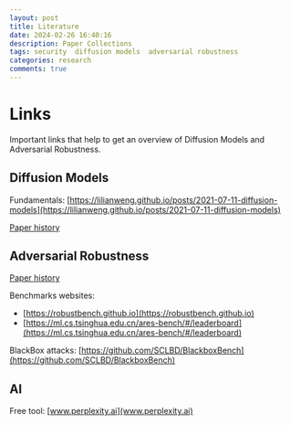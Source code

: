 ```yaml
---
layout: post
title: Literature
date: 2024-02-26 16:40:16
description: Paper Collections
tags: security  diffusion models  adversarial robustness
categories: research
comments: true
---
```


# Links

Important links that help to get an overview of Diffusion Models and Adversarial Robustness.

## Diffusion Models

Fundamentals: [https://lilianweng.github.io/posts/2021-07-11-diffusion-models](https://lilianweng.github.io/posts/2021-07-11-diffusion-models)

[Paper history](https://vsehwag.github.io/blog/2023/2/all_papers_on_diffusion.html)


## Adversarial Robustness

[Paper history](https://nicholas.carlini.com/writing/2019/all-adversarial-example-papers.html)

Benchmarks websites:
 - [https://robustbench.github.io](https://robustbench.github.io)
 - [https://ml.cs.tsinghua.edu.cn/ares-bench/#/leaderboard](https://ml.cs.tsinghua.edu.cn/ares-bench/#/leaderboard)

BlackBox attacks: [https://github.com/SCLBD/BlackboxBench](https://github.com/SCLBD/BlackboxBench)


## AI

Free tool: [www.perplexity.ai](www.perplexity.ai) 
